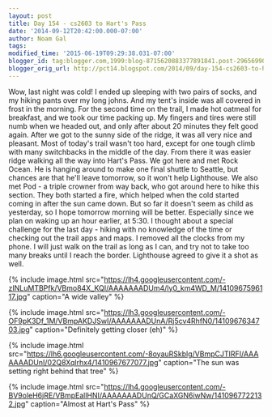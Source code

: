 ```yaml
---
layout: post
title: Day 154 - cs2603 to Hart's Pass
date: '2014-09-12T20:42:00.000-07:00'
author: Noam Gal
tags:
modified_time: '2015-06-19T09:29:38.031-07:00'
blogger_id: tag:blogger.com,1999:blog-8715620883377891841.post-2965699018761699926
blogger_orig_url: http://pct14.blogspot.com/2014/09/day-154-cs2603-to-harts-pass.html
---
```


 Wow, last night was cold! I ended up sleeping with two pairs of socks, and my hiking pants over my long johns. And
 my tent's inside was all covered in frost in the morning.
 For the second time on the trail, I made hot oatmeal
 for breakfast, and we took our time packing up. My fingers and tires were still numb when we headed out, and only
 after about 20 minutes they felt good again.
 After we got to the sunny side of the ridge, it was all very nice
 and pleasant. Most of today's trail wasn't too hard, except for one tough climb with many switchbacks in the middle
 of the day. From there it was easier ridge walking all the way into Hart's Pass.
 We got here and met Rock
 Ocean. He is hanging around to make one final shuttle to Seattle, but chances are that he'll leave tomorrow, so it
 won't help Lighthouse. We also met Pod - a triple crowner from way back, who got around here to hike this section.
 They both started a fire, which helped when the cold started coming in after the sun came down. But so far it
 doesn't seem as child as yesterday, so I hope tomorrow morning will be better. Especially since we plan on waking up
 an hour earlier, at 5:30.
 I thought about a special challenge for the last day - hiking with no knowledge of
 the time or checking out the trail apps and maps. I removed all the clocks from my phone. I will just walk on the
 trail as long as I can, and try not to take too many breaks until I reach the border. Lighthouse agreed to give it a
 shot as well.


{% include image.html src="https://lh4.googleusercontent.com/-zINLuMTBPfk/VBmo84X_KQI/AAAAAAADUm4/ly0_km4WD_M/1410967596117.jpg" caption="A wide valley" %}


{% include image.html src="https://lh3.googleusercontent.com/-OF9pK3Df_1M/VBmpAKDJSwI/AAAAAAADUnA/Rj5cv4RhfN0/1410967634703.jpg" caption="Definitely getting closer (eh)" %}


{% include image.html src="https://lh6.googleusercontent.com/-8oyauRSkblg/VBmpCJTIRFI/AAAAAAADUnI/02Q8Xqlrhx4/1410967677077.jpg" caption="The sun was setting right behind that tree" %}


{% include image.html src="https://lh4.googleusercontent.com/-BV9oleH6jRE/VBmpEallHNI/AAAAAAADUnQ/GCaXGN6iwNw/1410967722132.jpg" caption="Almost at Hart's Pass" %}

